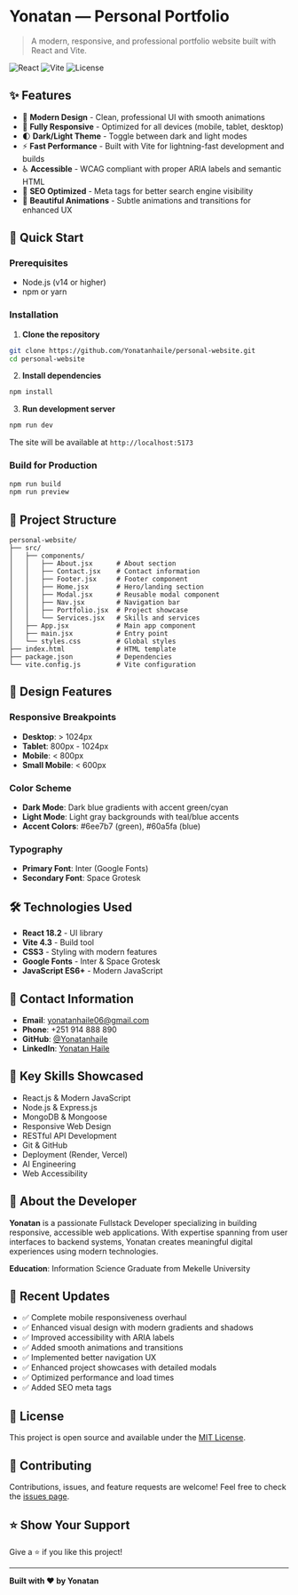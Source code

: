 # Yonatan — Personal Portfolio

> A modern, responsive, and professional portfolio website built with React and Vite.

![React](https://img.shields.io/badge/React-18.2.0-61DAFB?style=flat&logo=react)
![Vite](https://img.shields.io/badge/Vite-4.3.9-646CFF?style=flat&logo=vite)
![License](https://img.shields.io/badge/License-MIT-green)

## ✨ Features

- 🎨 **Modern Design** - Clean, professional UI with smooth animations
- 📱 **Fully Responsive** - Optimized for all devices (mobile, tablet, desktop)
- 🌓 **Dark/Light Theme** - Toggle between dark and light modes
- ⚡ **Fast Performance** - Built with Vite for lightning-fast development and builds
- ♿ **Accessible** - WCAG compliant with proper ARIA labels and semantic HTML
- 🎯 **SEO Optimized** - Meta tags for better search engine visibility
- 💅 **Beautiful Animations** - Subtle animations and transitions for enhanced UX

## 🚀 Quick Start

### Prerequisites
- Node.js (v14 or higher)
- npm or yarn

### Installation

1. **Clone the repository**
```bash
git clone https://github.com/Yonatanhaile/personal-website.git
cd personal-website
```

2. **Install dependencies**
```bash
npm install
```

3. **Run development server**
```bash
npm run dev
```

The site will be available at `http://localhost:5173`

### Build for Production

```bash
npm run build
npm run preview
```

## 📂 Project Structure

```
personal-website/
├── src/
│   ├── components/
│   │   ├── About.jsx      # About section
│   │   ├── Contact.jsx    # Contact information
│   │   ├── Footer.jsx     # Footer component
│   │   ├── Home.jsx       # Hero/landing section
│   │   ├── Modal.jsx      # Reusable modal component
│   │   ├── Nav.jsx        # Navigation bar
│   │   ├── Portfolio.jsx  # Project showcase
│   │   └── Services.jsx   # Skills and services
│   ├── App.jsx            # Main app component
│   ├── main.jsx           # Entry point
│   └── styles.css         # Global styles
├── index.html             # HTML template
├── package.json           # Dependencies
└── vite.config.js         # Vite configuration
```

## 🎨 Design Features

### Responsive Breakpoints
- **Desktop**: > 1024px
- **Tablet**: 800px - 1024px
- **Mobile**: < 800px
- **Small Mobile**: < 600px

### Color Scheme
- **Dark Mode**: Dark blue gradients with accent green/cyan
- **Light Mode**: Light gray backgrounds with teal/blue accents
- **Accent Colors**: #6ee7b7 (green), #60a5fa (blue)

### Typography
- **Primary Font**: Inter (Google Fonts)
- **Secondary Font**: Space Grotesk

## 🛠️ Technologies Used

- **React 18.2** - UI library
- **Vite 4.3** - Build tool
- **CSS3** - Styling with modern features
- **Google Fonts** - Inter & Space Grotesk
- **JavaScript ES6+** - Modern JavaScript

## 📧 Contact Information

- **Email**: yonatanhaile06@gmail.com
- **Phone**: +251 914 888 890
- **GitHub**: [@Yonatanhaile](https://github.com/Yonatanhaile)
- **LinkedIn**: [Yonatan Haile](https://www.linkedin.com/in/yonatan-haile)

## 🎯 Key Skills Showcased

- React.js & Modern JavaScript
- Node.js & Express.js
- MongoDB & Mongoose
- Responsive Web Design
- RESTful API Development
- Git & GitHub
- Deployment (Render, Vercel)
- AI Engineering
- Web Accessibility

## 📝 About the Developer

**Yonatan** is a passionate Fullstack Developer specializing in building responsive, accessible web applications. With expertise spanning from user interfaces to backend systems, Yonatan creates meaningful digital experiences using modern technologies.

**Education**: Information Science Graduate from Mekelle University

## 🔄 Recent Updates

- ✅ Complete mobile responsiveness overhaul
- ✅ Enhanced visual design with modern gradients and shadows
- ✅ Improved accessibility with ARIA labels
- ✅ Added smooth animations and transitions
- ✅ Implemented better navigation UX
- ✅ Enhanced project showcases with detailed modals
- ✅ Optimized performance and load times
- ✅ Added SEO meta tags

## 📄 License

This project is open source and available under the [MIT License](LICENSE).

## 🤝 Contributing

Contributions, issues, and feature requests are welcome! Feel free to check the [issues page](https://github.com/Yonatanhaile/personal-website/issues).

## ⭐ Show Your Support

Give a ⭐️ if you like this project!

---

**Built with ❤️ by Yonatan**
